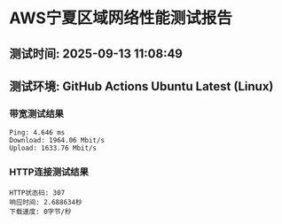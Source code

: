 # AWS宁夏区域网络性能测试报告
## 测试时间: 2025-09-13 11:08:49
## 测试环境: GitHub Actions Ubuntu Latest (Linux)

### 带宽测试结果
```
Ping: 4.646 ms
Download: 1964.06 Mbit/s
Upload: 1633.76 Mbit/s
```

### HTTP连接测试结果
```
HTTP状态码: 307
响应时间: 2.688634秒
下载速度: 0字节/秒
```

